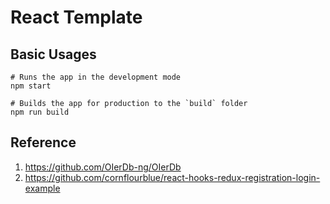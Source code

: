 # React Template

## Basic Usages
```shell
# Runs the app in the development mode
npm start

# Builds the app for production to the `build` folder
npm run build
```

## Reference
1. https://github.com/OIerDb-ng/OIerDb
2. https://github.com/cornflourblue/react-hooks-redux-registration-login-example